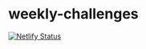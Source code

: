# weekly-challenges
[![Netlify Status](https://api.netlify.com/api/v1/badges/3a784a06-fe00-420a-bcf1-8f6f44fe945c/deploy-status)](https://app.netlify.com/sites/aceleradev-react/deploys)

